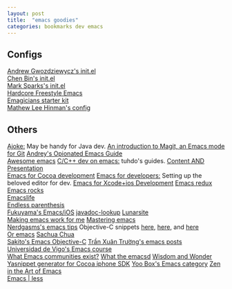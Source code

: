 ```yaml
---
layout: post
title:  "emacs goodies"
categories: bookmarks dev emacs
---
```


## Configs

[Andrew Gwozdziewycz's init.el](https://github.com/apg/emacs-config/tree/master/lisp/activator.d)  
[Chen Bin's init.el](https://github.com/redguardtoo/emacs.d/)  
[Mark Sparks's init.el](https://github.com/msparks/dotfiles/blob/master/.emacs)  
[Hardcore Freestyle Emacs](http://doc.rix.si/org/fsem.html)  
[Emagicians starter kit](https://github.com/jonnay/emagicians-starter-kit)  
[Mathew Lee Hinman's config](http://writequit.org/org/settings.htm)  

## Others

[Ajoke:](https://github.com/baohaojun/ajoke) May be handy for Java dev.
[An introduction to Magit, an Emacs mode for Git](http://www.masteringemacs.org/article/introduction-magit-emacs-mode-git)
[Andrey's Opionated Emacs Guide](http://m00natic.github.io/emacs/emacs-wiki.html)  
[Awesome emacs](https://github.com/emacs-tw/awesome-emacs/blob/master/README.org)
[C/C++ dev on emacs:](http://tuhdo.github.io/c-ide.html) tuhdo's guides.
[Content AND Presentation](http://mbork.pl/Content_AND_Presentation)  
[Emacs for Cocoa development](https://sites.google.com/site/drielsma/xcodeplusemacs)
[Emacs for developers:](https://github.com/pierre-lecocq/emacs4developers) Setting up the beloved editor for dev.
[Emacs for Xcode+ios Development](http://roupam.github.io/)
[Emacs redux](http://emacsredux.com/)  
[Emacs rocks](http://emacsrocks.com)  
[Emacslife](http://emacslife.com/)  
[Endless parenthesis](http://endlessparentheses.com)  
[Fukuyama's Emacs/iOS](http://fukuyama.co)
[javadoc-lookup](https://github.com/skeeto/javadoc-lookup)
[Lunarsite](http://www.lunaryorn.com/)  
[Making emacs work for me](http://zeekat.nl/articles/making-emacs-work-for-me.html)
[Mastering emacs](http://www.masteringemacs.org)  
[Nerdgasms's emacs tips](http://bbbscarter.wordpress.com/category/coding/emacs/)
Objective-C snippets [here](https://github.com/al-skobelev/objc-yassnippets/tree/master/objc-mode), [here](https://github.com/altschuler/yas-objc), and [here](https://github.com/al-skobelev/objc-yassnippets)    
[Or emacs](http://oremacs.com/)
[Sachua Chua](http://sachachua.com)  
[Sakito's Emacs Objective-C](http://sakito.jp/emacs/emacsobjectivec.html)
[Trần Xuân Trường's emacs posts](http://truongtx.me/categories.html#emacs-ref)  
[Universidad de Vigo's Emacs course](http://tv.uvigo.es/gl/serial/513.html)  
[What Emacs communities exist?](http://emacs.stackexchange.com/questions/2571/what-emacs-communities-exist)
[What the emacsd](http://whattheemacsd.com/)
[Wisdom and Wonder](http://www.wisdomandwonder.com/)  
[Yasnippet generator for Cocoa iphone SDK](https://github.com/zegal/yasobjc)
[Yoo Box's Emacs category](https://yoo2080.wordpress.com/category/emacs/)
[Zen in the Art of Emacs](http://ericscrosson.wordpress.com)  
[Emacs | less](http://lavnir.be/wp/)  
